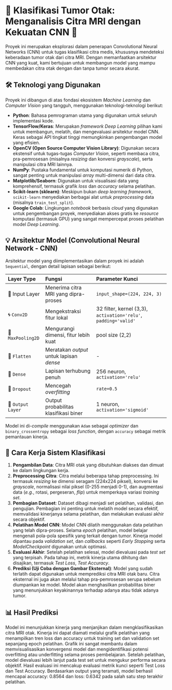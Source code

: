 # 🧠 Klasifikasi Tumor Otak: Menganalisis Citra MRI dengan Kekuatan CNN 🚀

Proyek ini merupakan eksplorasi dalam penerapan Convolutional Neural Networks (CNN) untuk tugas klasifikasi citra medis, khususnya mendeteksi keberadaan tumor otak dari citra MRI. Dengan memanfaatkan arsitektur CNN yang kuat, kami bertujuan untuk membangun model yang mampu membedakan citra otak dengan dan tanpa tumor secara akurat.

## 🛠️ Teknologi yang Digunakan

Proyek ini dibangun di atas fondasi ekosistem *Machine Learning* dan *Computer Vision* yang tangguh, menggunakan teknologi-teknologi berikut:

* **Python**: Bahasa pemrograman utama yang digunakan untuk seluruh implementasi kode.
* **TensorFlow/Keras**: Merupakan *framework Deep Learning* pilihan kami untuk membangun, melatih, dan mengevaluasi arsitektur model CNN. Keras sebagai API tingkat tinggi memungkinkan pengembangan model yang efisien.
* **OpenCV (Open Source Computer Vision Library)**: Digunakan secara ekstensif untuk tugas-tugas *Computer Vision*, seperti membaca citra, pra-pemrosesan (misalnya *resizing* dan konversi *grayscale*), serta manipulasi citra MRI lainnya.
* **NumPy**: Pustaka fundamental untuk komputasi numerik di Python, sangat penting untuk manipulasi *array* multi-dimensi dari data citra.
* **Matplotlib/Seaborn**: Digunakan untuk visualisasi data yang komprehensif, termasuk grafik *loss* dan *accuracy* selama pelatihan.
* **Scikit-learn (sklearn)**: Meskipun bukan *deep learning framework*, `scikit-learn` menyediakan berbagai alat untuk *preprocessing* data (misalnya `train_test_split`).
* **Google Colab**: Lingkungan *notebook* berbasis *cloud* yang digunakan untuk pengembangan proyek, menyediakan akses gratis ke *resource* komputasi (termasuk GPU) yang sangat mempercepat proses pelatihan model *Deep Learning*.

## 💡 Arsitektur Model (Convolutional Neural Network - CNN)

Arsitektur model yang diimplementasikan dalam proyek ini adalah `Sequential`, dengan detail lapisan sebagai berikut:

| Layer Type          | Fungsi                                    | Parameter Kunci                             |
| :------------------ | :---------------------------------------- | :------------------------------------------ |
| 🔵 Input Layer      | Menerima citra MRI yang dipra-proses      | `input_shape=(224, 224, 3)`                 |
| 🌀 `Conv2D`          | Mengekstraksi fitur lokal                 | 32 filter, kernel (3,3), `activation='relu'`, `padding='valid'` |
| 🔽 `MaxPooling2D`    | Mengurangi dimensi, fitur lebih kuat      | pool size (2,2)                             |
| 🧩 `Flatten`         | Meratakan *output* untuk lapisan *dense* | -                                           |
| 🔗 `Dense`            | Lapisan terhubung penuh                   | 256 neuron, `activation='relu'`             |
| 🚫 `Dropout`          | Mencegah *overfitting* | `rate=0.5`                                  |
| 🎯 `Output Layer`    | Output probabilitas klasifikasi biner     | 1 neuron, `activation='sigmoid'`            |


Model ini di-*compile* menggunakan `Adam` sebagai *optimizer* dan `binary_crossentropy` sebagai *loss function*, dengan `accuracy` sebagai metrik pemantauan kinerja.

## 🔄 Cara Kerja Sistem Klasifikasi

1.  **Pengambilan Data**: Citra MRI otak yang dibutuhkan diakses dan dimuat ke dalam lingkungan kerja. 
2.  **Preprocessing Citra**: Citra melalui beberapa tahap preprocessing. Ini termasuk *resizing* ke dimensi seragam (224x224 piksel), konversi ke *grayscale*, normalisasi nilai piksel (0-255 menjadi 0-1), dan augmentasi data (*e.g.*, rotasi, pergeseran, *flip*) untuk memperkaya variasi *training set*.
3.  **Pembagian Dataset**: Dataset dibagi menjadi set pelatihan, validasi, dan pengujian. Pembagian ini penting untuk melatih model secara efektif, memvalidasi kinerjanya selama pelatihan, dan melakukan evaluasi akhir secara objektif.
4.  **Pelatihan Model CNN**: Model CNN dilatih menggunakan data pelatihan yang telah dipra-proses. Selama *epoch* pelatihan, model belajar mengenali pola-pola spesifik yang terkait dengan tumor. Kinerja model dipantau pada *validation set*, dan *callbacks* seperti *Early Stopping* serta *ModelCheckpoint* digunakan untuk optimasi.
5.  **Evaluasi Akhir**: Setelah pelatihan selesai, model dievaluasi pada *test set* yang terpisah. Pada tahap ini, metrik kinerja utama dihitung dan disajikan, termasuk *Test Loss*, *Test Accuracy*.
6.  **Prediksi (Uji Coba dengan Gambar Eksternal)**: Model yang sudah terlatih dapat digunakan untuk memprediksi citra MRI otak baru. Citra eksternal ini juga akan melalui tahap pra-pemrosesan serupa sebelum diumpankan ke model. Model akan menghasilkan probabilitas biner yang menunjukkan keyakinannya terhadap adanya atau tidak adanya tumor.

## 📊 Hasil Prediksi 
Model ini menunjukkan kinerja yang menjanjikan dalam mengklasifikasikan citra MRI otak. Kinerja ini dapat diamati melalui grafik pelatihan yang menampilkan tren loss dan accuracy untuk training set dan validation set sepanjang epoch pelatihan. Grafik ini sangat membantu dalam memvisualisasikan konvergensi model dan mengidentifikasi potensi overfitting atau underfitting selama proses pembelajaran. Setelah pelatihan, model dievaluasi lebih lanjut pada test set untuk mengukur performa secara objektif. Hasil evaluasi ini mencakup evaluasi metrik kunci seperti Test Loss dan Test Accuracy. Berdasarkan output yang teramati, model berhasil mencapai accuracy: 0.8564 dan loss: 0.6342 pada salah satu step terakhir pelatihan.
